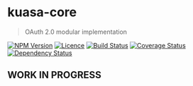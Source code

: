 # kuasa-core
> OAuth 2.0 modular implementation

[![NPM Version][npm-img]][npm-link]
[![Licence][licence-img]][licence-link]
[![Build Status][travis-img]][travis-link]
[![Coverage Status][codecov-img]][codecov-link]
[![Dependency Status][gemnasium-img]][gemnasium-link]


## WORK IN PROGRESS


[npm-img]: https://img.shields.io/npm/v/kuasa-core.svg?style=flat-square
[npm-link]: https://www.npmjs.com/package/kuasa-core

[licence-img]: https://img.shields.io/npm/l/kuasa-core.svg?style=flat-square
[licence-link]: LICENCE.md

[travis-img]: https://img.shields.io/travis/SimonDegraeve/kuasa-core.svg?style=flat-square
[travis-link]: https://travis-ci.org/SimonDegraeve/kuasa-core

[codecov-img]: https://img.shields.io/codecov/c/github/SimonDegraeve/kuasa-core/master.svg?style=flat-square
[codecov-link]: https://codecov.io/github/SimonDegraeve/kuasa-core?branch=master

[gemnasium-img]: https://img.shields.io/gemnasium/SimonDegraeve/kuasa-core.svg?style=flat-square
[gemnasium-link]: https://gemnasium.com/github.com/SimonDegraeve/kuasa-core
